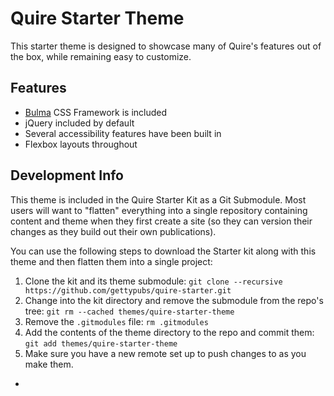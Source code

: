 # Quire Starter Theme

This starter theme is designed to showcase many of Quire's features out of the
box, while remaining easy to customize.

## Features

- [Bulma](http://bulma.io) CSS Framework is included
- jQuery included by default
- Several accessibility features have been built in
- Flexbox layouts throughout

## Development Info

This theme is included in the Quire Starter Kit as a Git Submodule. Most users
will want to "flatten" everything into a single repository containing content
and theme when they first create a site (so they can version their changes as 
they build out their own publications). 

You can use the following steps to download the Starter kit along with this
theme and then flatten them into a single project:

1. Clone the kit and its theme submodule: `git clone --recursive https://github.com/gettypubs/quire-starter.git`
2. Change into the kit directory and remove the submodule from the repo's tree: `git rm --cached themes/quire-starter-theme`
3. Remove the `.gitmodules` file: `rm .gitmodules`
4. Add the contents of the theme directory to the repo and commit them: `git add themes/quire-starter-theme`
5. Make sure you have a new remote set up to push changes to as you make them.

- 
